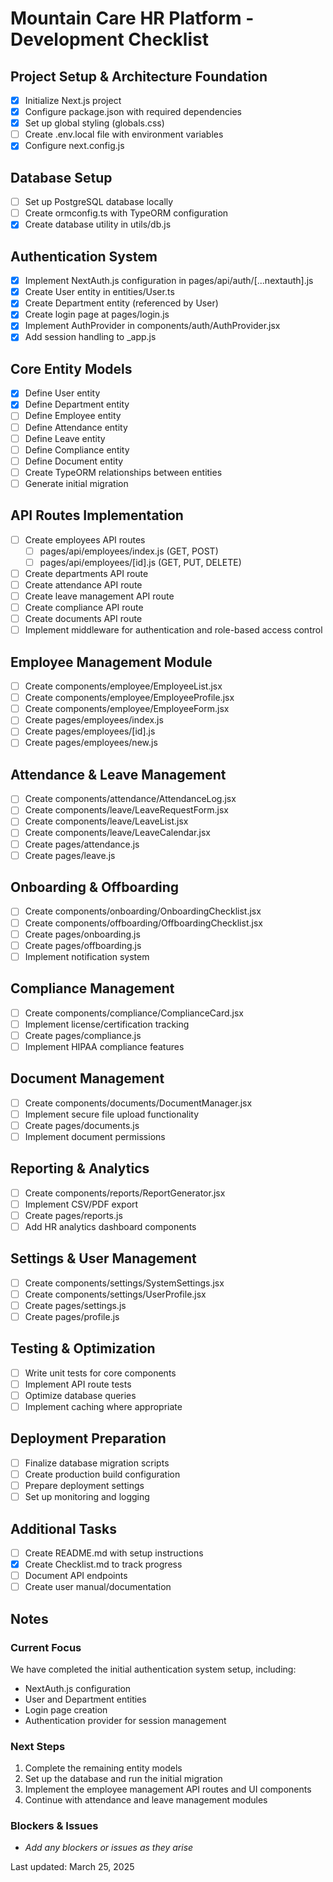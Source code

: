 # Mountain Care HR Platform - Development Checklist

## Project Setup & Architecture Foundation
- [x] Initialize Next.js project
- [x] Configure package.json with required dependencies
- [x] Set up global styling (globals.css)
- [ ] Create .env.local file with environment variables
- [x] Configure next.config.js

## Database Setup
- [ ] Set up PostgreSQL database locally
- [ ] Create ormconfig.ts with TypeORM configuration
- [x] Create database utility in utils/db.js

## Authentication System
- [x] Implement NextAuth.js configuration in pages/api/auth/[...nextauth].js
- [x] Create User entity in entities/User.ts
- [x] Create Department entity (referenced by User)
- [x] Create login page at pages/login.js
- [x] Implement AuthProvider in components/auth/AuthProvider.jsx
- [x] Add session handling to _app.js

## Core Entity Models
- [x] Define User entity
- [x] Define Department entity
- [ ] Define Employee entity
- [ ] Define Attendance entity
- [ ] Define Leave entity
- [ ] Define Compliance entity
- [ ] Define Document entity
- [ ] Create TypeORM relationships between entities
- [ ] Generate initial migration

## API Routes Implementation
- [ ] Create employees API routes
  - [ ] pages/api/employees/index.js (GET, POST)
  - [ ] pages/api/employees/[id].js (GET, PUT, DELETE)
- [ ] Create departments API route
- [ ] Create attendance API route
- [ ] Create leave management API route
- [ ] Create compliance API route
- [ ] Create documents API route
- [ ] Implement middleware for authentication and role-based access control

## Employee Management Module
- [ ] Create components/employee/EmployeeList.jsx
- [ ] Create components/employee/EmployeeProfile.jsx
- [ ] Create components/employee/EmployeeForm.jsx
- [ ] Create pages/employees/index.js
- [ ] Create pages/employees/[id].js
- [ ] Create pages/employees/new.js

## Attendance & Leave Management
- [ ] Create components/attendance/AttendanceLog.jsx
- [ ] Create components/leave/LeaveRequestForm.jsx
- [ ] Create components/leave/LeaveList.jsx
- [ ] Create components/leave/LeaveCalendar.jsx
- [ ] Create pages/attendance.js
- [ ] Create pages/leave.js

## Onboarding & Offboarding
- [ ] Create components/onboarding/OnboardingChecklist.jsx
- [ ] Create components/offboarding/OffboardingChecklist.jsx
- [ ] Create pages/onboarding.js
- [ ] Create pages/offboarding.js
- [ ] Implement notification system

## Compliance Management
- [ ] Create components/compliance/ComplianceCard.jsx
- [ ] Implement license/certification tracking
- [ ] Create pages/compliance.js
- [ ] Implement HIPAA compliance features

## Document Management
- [ ] Create components/documents/DocumentManager.jsx
- [ ] Implement secure file upload functionality
- [ ] Create pages/documents.js
- [ ] Implement document permissions

## Reporting & Analytics
- [ ] Create components/reports/ReportGenerator.jsx
- [ ] Implement CSV/PDF export
- [ ] Create pages/reports.js
- [ ] Add HR analytics dashboard components

## Settings & User Management
- [ ] Create components/settings/SystemSettings.jsx
- [ ] Create components/settings/UserProfile.jsx
- [ ] Create pages/settings.js
- [ ] Create pages/profile.js

## Testing & Optimization
- [ ] Write unit tests for core components
- [ ] Implement API route tests
- [ ] Optimize database queries
- [ ] Implement caching where appropriate

## Deployment Preparation
- [ ] Finalize database migration scripts
- [ ] Create production build configuration
- [ ] Prepare deployment settings
- [ ] Set up monitoring and logging

## Additional Tasks
- [ ] Create README.md with setup instructions
- [x] Create Checklist.md to track progress
- [ ] Document API endpoints
- [ ] Create user manual/documentation

## Notes

### Current Focus
We have completed the initial authentication system setup, including:
- NextAuth.js configuration
- User and Department entities
- Login page creation
- Authentication provider for session management

### Next Steps
1. Complete the remaining entity models
2. Set up the database and run the initial migration
3. Implement the employee management API routes and UI components
4. Continue with attendance and leave management modules

### Blockers & Issues
- *Add any blockers or issues as they arise*

Last updated: March 25, 2025